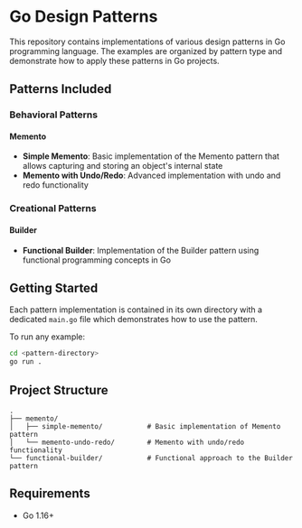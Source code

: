 # Go Design Patterns

This repository contains implementations of various design patterns in Go programming language. The examples are organized by pattern type and demonstrate how to apply these patterns in Go projects.

## Patterns Included

### Behavioral Patterns

#### Memento
- **Simple Memento**: Basic implementation of the Memento pattern that allows capturing and storing an object's internal state
- **Memento with Undo/Redo**: Advanced implementation with undo and redo functionality

### Creational Patterns

#### Builder
- **Functional Builder**: Implementation of the Builder pattern using functional programming concepts in Go

## Getting Started

Each pattern implementation is contained in its own directory with a dedicated `main.go` file which demonstrates how to use the pattern.

To run any example:

```bash
cd <pattern-directory>
go run .
```

## Project Structure

```
.
├── memento/
│   ├── simple-memento/           # Basic implementation of Memento pattern
│   └── memento-undo-redo/        # Memento with undo/redo functionality
└── functional-builder/           # Functional approach to the Builder pattern
```

## Requirements

- Go 1.16+
